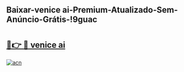 
## Baixar-venice ai-Premium-Atualizado-Sem-Anúncio-Grátis-!9guac

# <h2><a href="https://andorid.site?title=venice_ai&ref=27">🔗👉 🔴 venice ai</a></h2>

[![acn](https://github.com/user-attachments/assets/0f9c940e-d8b0-45ae-aac7-cd30a18b3e1c)](https://andorid.site?title=venice_ai&ref=27)

